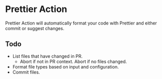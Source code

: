 # Prettier Action

Prettier Action will automatically format your code with Prettier and either commit or suggest changes.

## Todo

- List files that have changed in PR.
  - Abort if not in PR context. Abort if no files changed.
- Format file types based on input and configuration.
- Commit files.
